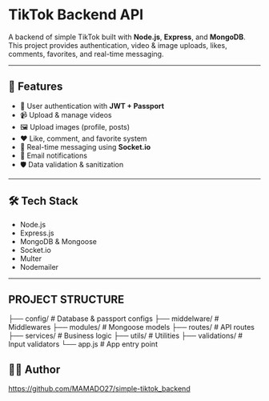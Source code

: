# TikTok Backend API

A backend of simple TikTok built with **Node.js**, **Express**, and **MongoDB**.  
This project provides authentication, video & image uploads, likes, comments, favorites, and real-time messaging.

---

## 🚀 Features
- 🔑 User authentication with **JWT + Passport**
- 📹 Upload & manage videos
- 🖼️ Upload images (profile, posts)
- ❤️ Like, comment, and favorite system
- 💬 Real-time messaging using **Socket.io**
- 📩 Email notifications
- 🛡️ Data validation & sanitization

---

## 🛠️ Tech Stack
- Node.js
- Express.js
- MongoDB & Mongoose
- Socket.io
- Multer
- Nodemailer

---
## PROJECT STRUCTURE
├── config/              # Database & passport configs
├── middelware/          # Middlewares
├── modules/             # Mongoose models
├── routes/              # API routes
├── services/            # Business logic
├── utils/               # Utilities
├── validations/         # Input validators
└── app.js               # App entry point
## 👨‍💻 Author
 https://github.com/MAMADO27/simple-tiktok_backend
